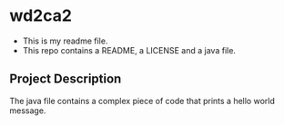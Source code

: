 # wd2ca2

- This is my readme file.
- This repo contains a README, a LICENSE and a java file.

## Project Description

The java file contains a complex piece of code that prints a hello world message.
